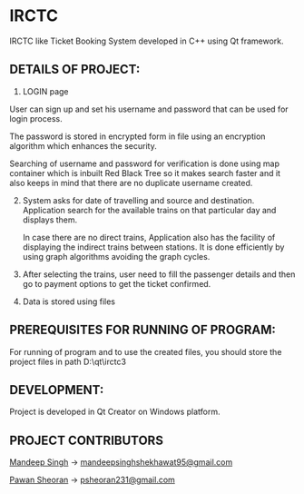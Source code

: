 # IRCTC
IRCTC like Ticket Booking System developed in C++ using Qt framework.


## DETAILS OF PROJECT:

1. LOGIN page

  User can sign up and set his username and password that can be used for login process.

  The password is stored in encrypted form in file using an encryption algorithm which enhances the security.

  Searching of username and password for verification is done using map container which is inbuilt Red Black Tree so it makes   search faster and it also keeps in mind that there are no duplicate username created.

2. System asks for date of travelling and source and destination.
   Application search for the available trains on that particular day and displays them.

   In case there are no direct trains, Application also has the facility of displaying the indirect trains between stations.    It is done efficiently by using graph algorithms avoiding the graph cycles.

3. After selecting the trains, user need to fill the passenger details and then go to payment options to get the ticket confirmed.

4. Data is stored using files

## PREREQUISITES FOR RUNNING OF PROGRAM:

For running of program and to use the created files, you should store the project files in path D:\qt\irctc3

## DEVELOPMENT:

Project is developed in Qt Creator on Windows platform.

## PROJECT CONTRIBUTORS

[Mandeep Singh](https://github.com/msdeep14) -> mandeepsinghshekhawat95@gmail.com

[Pawan Sheoran](https://github.com/pawan231) -> psheoran231@gmail.com

